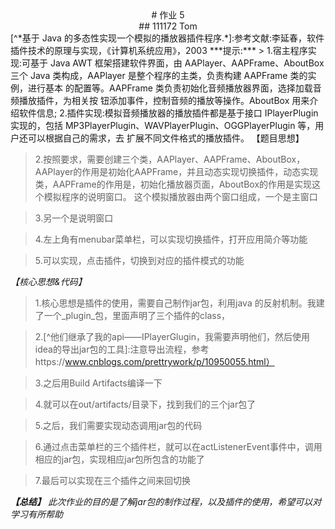 <center> # 作业 5  </center>
<center> ## 111172   Tom </center> 
    [^*基于 Java 的多态性实现一个模拟的播放器插件程序.*]:参考文献:李延春，软件插件技术的原理与实现，《计算机系统应用》，2003
***提示:***
   > 1.宿主程序实现:可基于 Java AWT 框架搭建软件界面，由 AAPlayer、AAPFrame、AboutBox 三个 Java 类构成，AAPlayer 是整个程序的主类，负责构建 AAPFrame 类的实例，进行基本 的配置等。AAPFrame 类负责初始化音频播放器界面，选择加载音频播放插件，为相关按 钮添加事件，控制音频的播放等操作。AboutBox 用来介绍软件信息; 
2.插件实现:模拟音频播放器的播放插件都是基于接口 IPlayerPlugin 实现的，包括 MP3PlayerPlugin、WAVPlayerPlugin、OGGPlayerPlugin 等，用户还可以根据自己的需求，去 扩展不同文件格式的播放插件。 
【题目思想】

>2.按照要求，需要创建三个类，AAPlayer、AAPFrame、AboutBox，AAPlayer的作用是初始化AAPFrame，并且动态实现切换插件，动态实现类，AAPFrame的作用是，初始化播放器页面，AboutBox的作用是实现这个模拟程序的说明窗口。
这个模拟播放器由两个窗口组成，一个是主窗口
                    
>3.另一个是说明窗口
            
>4.左上角有menubar菜单栏，可以实现切换插件，打开应用简介等功能

>5.可以实现，点击插件，切换到对应的插件模式的功能

*【核心思想&代码】*

>1.核心思想是插件的使用，需要自己制作jar包，利用java 的反射机制。我建了一个_plugin_包，里面声明了三个插件的class，


>2.[^他们继承了我的api——IPlayerGlugin，我需要声明他们，然后使用idea的导出jar包的工具]:注意导出流程，参考https://www.cnblogs.com/prettrywork/p/10950055.html）

>3.之后用Build Artifacts编译一下
   
>4.就可以在out/artifacts/目录下，找到我们的三个jar包了

>5.之后，我们需要实现动态调用jar包的代码

>6.通过点击菜单栏的三个插件栏，就可以在actListenerEvent事件中，调用相应的jar包，实现相应jar包所包含的功能了

>7.最后可以实现在三个插件之间来回切换

***【总结】***
*此次作业的目的是了解jar包的制作过程，以及插件的使用，希望可以对学习有所帮助*
